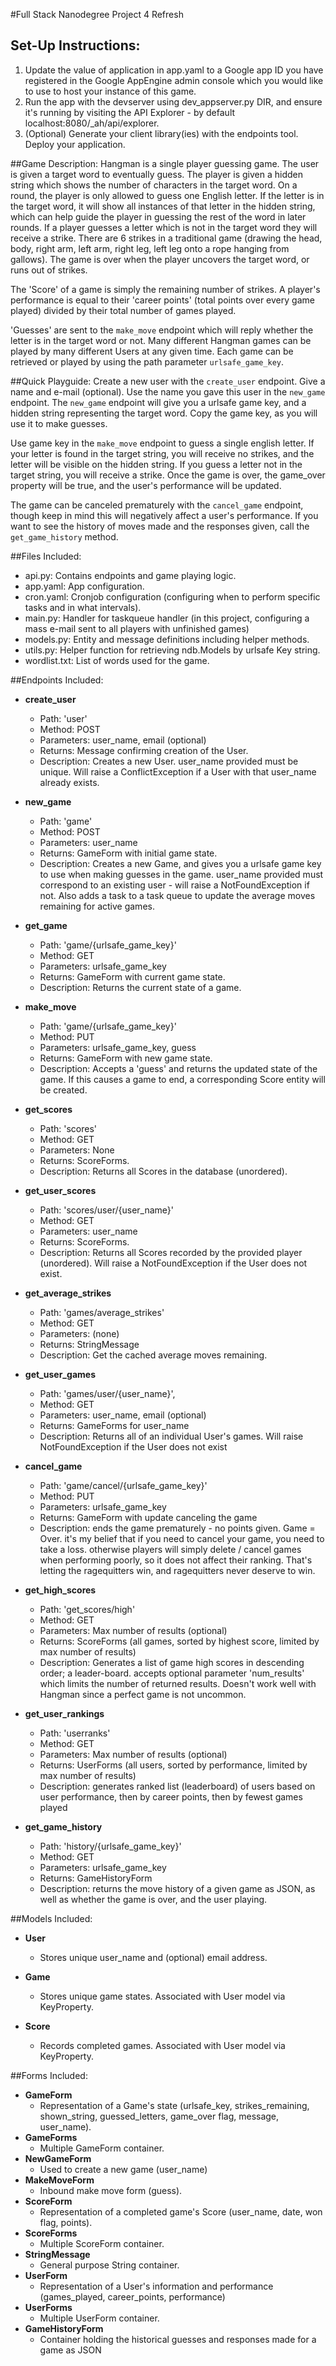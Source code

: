 #Full Stack Nanodegree Project 4 Refresh

## Set-Up Instructions:
1.  Update the value of application in app.yaml to a Google app ID you have registered
 in the Google AppEngine admin console which you would like to use to host your instance of this game.
2.  Run the app with the devserver using dev_appserver.py DIR, and ensure it's
 running by visiting the API Explorer - by default localhost:8080/_ah/api/explorer.
3.  (Optional) Generate your client library(ies) with the endpoints tool.
 Deploy your application.
 
##Game Description:
Hangman is a single player guessing game. The user is given a target word to eventually guess. The player is given a
hidden string which shows the number of characters in the target word. On a round, the player is only allowed to guess 
one English letter. If the letter is in the target word, it will show all instances of that letter in the hidden string, which
can help guide the player in guessing the rest of the word in later rounds. If a player guesses a letter which is not in the target word
they will receive a strike. There are 6 strikes in a traditional game (drawing the head, body, right arm, left arm, right leg, left leg onto
a rope hanging from gallows). The game is over when the player uncovers the target word, or runs out of strikes. 

The 'Score' of a game is simply the remaining number of strikes. A player's performance is equal to their 'career points' (total points over every game played) divided by their total number of games played.

'Guesses' are sent to the `make_move` endpoint which will reply whether the letter is in the target word or not.
Many different Hangman games can be played by many different Users at any given time. Each game can be retrieved or played by using the path parameter
`urlsafe_game_key`.

##Quick Playguide:
Create a new user with the `create_user` endpoint. Give a name and e-mail (optional). Use the name you gave this user in the `new_game` endpoint. The `new_game` endpoint will give you a urlsafe game key, and a hidden string representing the target word. Copy the game key, as you will use it to make guesses. 

Use game key in the `make_move` endpoint to guess a single english letter. If your letter is found in the target string, you will receive no strikes, and the letter will be visible on the hidden string. If you guess a letter not in the target string, you will receive a strike. Once the game is over, the game_over property will be true, and the user's performance will be updated.

The game can be canceled prematurely with the `cancel_game` endpoint, though keep in mind this will negatively affect a user's performance. If you want to see the history of moves made and the responses given, call the `get_game_history` method.

##Files Included:
 - api.py: Contains endpoints and game playing logic.
 - app.yaml: App configuration.
 - cron.yaml: Cronjob configuration (configuring when to perform specific tasks and in what intervals).
 - main.py: Handler for taskqueue handler (in this project, configuring a mass e-mail sent to all players with unfinished games)
 - models.py: Entity and message definitions including helper methods.
 - utils.py: Helper function for retrieving ndb.Models by urlsafe Key string.
 - wordlist.txt: List of words used for the game.

##Endpoints Included:
 - **create_user**
    - Path: 'user'
    - Method: POST
    - Parameters: user_name, email (optional)
    - Returns: Message confirming creation of the User.
    - Description: Creates a new User. user_name provided must be unique. Will 
    raise a ConflictException if a User with that user_name already exists.
    
 - **new_game**
    - Path: 'game'
    - Method: POST
    - Parameters: user_name
    - Returns: GameForm with initial game state.
    - Description: Creates a new Game, and gives you a urlsafe game key to use when making guesses in the game. user_name provided must correspond to an
    existing user - will raise a NotFoundException if not. Also adds a task to a 
	task queue to update the average moves remaining for active games.
     
 - **get_game**
    - Path: 'game/{urlsafe_game_key}'
    - Method: GET
    - Parameters: urlsafe_game_key
    - Returns: GameForm with current game state.
    - Description: Returns the current state of a game.
    
 - **make_move**
    - Path: 'game/{urlsafe_game_key}'
    - Method: PUT
    - Parameters: urlsafe_game_key, guess
    - Returns: GameForm with new game state.
    - Description: Accepts a 'guess' and returns the updated state of the game.
    If this causes a game to end, a corresponding Score entity will be created.
    
 - **get_scores**
    - Path: 'scores'
    - Method: GET
    - Parameters: None
    - Returns: ScoreForms.
    - Description: Returns all Scores in the database (unordered).
    
 - **get_user_scores**
    - Path: 'scores/user/{user_name}'
    - Method: GET
    - Parameters: user_name
    - Returns: ScoreForms. 
    - Description: Returns all Scores recorded by the provided player (unordered).
    Will raise a NotFoundException if the User does not exist.
    
 - **get_average_strikes**
    - Path: 'games/average_strikes'
    - Method: GET
	- Parameters: (none)
	- Returns: StringMessage
    - Description: Get the cached average moves remaining.

 - **get_user_games**
    - Path: 'games/user/{user_name}',
    - Method: GET
    - Parameters: user_name, email (optional)
    - Returns: GameForms for user_name
    - Description: Returns all of an individual User's games.
    Will raise NotFoundException if the User does not exist

 - **cancel_game**
    - Path: 'game/cancel/{urlsafe_game_key}'
    - Method: PUT
    - Parameters: urlsafe_game_key
    - Returns: GameForm with update canceling the game
    - Description: ends the game prematurely - no points given. Game = Over.
    it's my belief that if you need to cancel your game, you need to take a loss.
    otherwise players will simply delete / cancel games when performing poorly, so it does not affect
    their ranking. That's letting the ragequitters win, and ragequitters never deserve to win.

 - **get_high_scores**
    - Path: 'get_scores/high'
    - Method: GET
    - Parameters: Max number of results (optional)
    - Returns: ScoreForms (all games, sorted by highest score, limited by max number of results)
    - Description: Generates a list of game high scores in descending order; a leader-board.
    accepts optional parameter 'num_results' which limits the number of returned
    results. Doesn't work well with Hangman since a perfect game is not uncommon.

 - **get_user_rankings**
    - Path: 'userranks'
    - Method: GET
    - Parameters: Max number of results (optional)
    - Returns: UserForms (all users, sorted by performance, limited by max number of results)
    - Description: generates ranked list (leaderboard) of users based on user performance, then by career points,
    then by fewest games played

 - **get_game_history**
    - Path: 'history/{urlsafe_game_key}'
    - Method: GET
    - Parameters: urlsafe_game_key
    - Returns: GameHistoryForm
    - Description: returns the move history of a given game as JSON, as well as whether the game is over, and the user playing.

##Models Included:
 - **User**
    - Stores unique user_name and (optional) email address.
    
 - **Game**
    - Stores unique game states. Associated with User model via KeyProperty.
    
 - **Score**
    - Records completed games. Associated with User model via KeyProperty.
    
##Forms Included:
 - **GameForm**
    - Representation of a Game's state (urlsafe_key, strikes_remaining,
    shown_string, guessed_letters, game_over flag, message, user_name).
 - **GameForms**
   - Multiple GameForm container.
 - **NewGameForm**
    - Used to create a new game (user_name)
 - **MakeMoveForm**
    - Inbound make move form (guess).
 - **ScoreForm**
    - Representation of a completed game's Score (user_name, date, won flag,
    points).
 - **ScoreForms**
    - Multiple ScoreForm container.
 - **StringMessage**
    - General purpose String container.
 - **UserForm**
    - Representation of a User's information and performance (games_played,
	career_points, performance)
 - **UserForms**
    - Multiple UserForm container.
 - **GameHistoryForm**
    - Container holding the historical guesses and responses made for a game as JSON